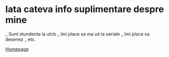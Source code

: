 # Iata cateva info suplimentare despre mine

_ Sunt stundenta la utcb 
_ Imi place sa ma uit la seriale
_ Imi place sa desenez
_ etc.

[Homepage](index.md)
